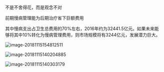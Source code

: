不是不舍得花，而是观念不对

前期慢病管理能为后期治疗省下巨额费用



其中慢病支出占卫生总费用的70%左右，2016年约为32441.5亿元。如果未来能够将其中10%转化为慢病管理费用，则市场规模将有3244亿元，发展潜力巨大。



![image-20181115154812511](https://ws4.sinaimg.cn/large/006tNbRwgy1fx8sob7dx0j30ru0kmn1g.jpg)



![image-20181115140204885](https://ws1.sinaimg.cn/large/006tNbRwgy1fx8plwm4n4j31eg0yynar.jpg)



![image-20181115140303179](https://ws4.sinaimg.cn/large/006tNbRwgy1fx8pmw5hevj31dc0yi4a5.jpg)







